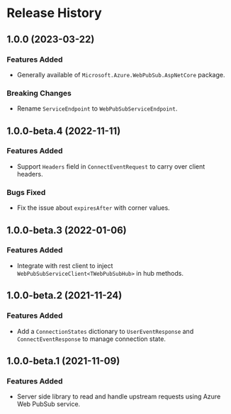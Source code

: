 # Release History

## 1.0.0 (2023-03-22)

### Features Added

- Generally available of `Microsoft.Azure.WebPubSub.AspNetCore` package.

### Breaking Changes

- Rename `ServiceEndpoint` to `WebPubSubServiceEndpoint`.

## 1.0.0-beta.4 (2022-11-11)

### Features Added

- Support `Headers` field in `ConnectEventRequest` to carry over client headers.

### Bugs Fixed

- Fix the issue about `expiresAfter` with corner values.

## 1.0.0-beta.3 (2022-01-06)

### Features Added

- Integrate with rest client to inject `WebPubSubServiceClient<TWebPubSubHub>` in hub methods.

## 1.0.0-beta.2 (2021-11-24)

### Features Added

- Add a `ConnectionStates` dictionary to `UserEventResponse` and `ConnectEventResponse` to manage connection state.

## 1.0.0-beta.1 (2021-11-09)

### Features Added

- Server side library to read and handle upstream requests using Azure Web PubSub service.
